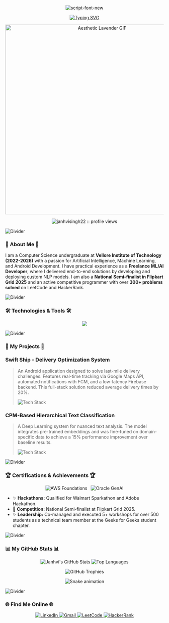 <p align="center">
  <img src="https://readme-typing-svg.demolab.com?font=Parisienne&size=40&duration=3000&pause=1000&color=B28DFF&center=true&vCenter=true&width=600&height=100&lines=Hi+there,+I'm+Janhvi+Singh" alt="script-font-new" border="0">
</p>

<p align="center">
  <a href="https://git.io/typing-svg">
    <img src="https://readme-typing-svg.demolab.com?font=Kalam&weight=700&size=25&pause=1000&color=B28DFF&background=00000000&center=true&vCenter=true&width=500&lines=B.Tech+Student+at+VIT-AP;Freelance+AI+%26+ML+Developer;Flipkart+Grid+National+Semi-Finalist" alt="Typing SVG" />
  </a>
</p>

<p align="center">
  <img src="https://i.pinimg.com/originals/94/33/b9/9433b9b1390976935105391e4a57088b.gif" alt="Aesthetic Lavender GIF" width="600px" />
</p>

<p align="center">
  <img src="https://visitor-badge.glitch.me/badge?page_id=janhvisingh22.janhvisingh22&left_text=Profile%20Visitors&right_color=B28DFF" alt="janhvisingh22 :: profile views" />
</p>

<img src="https://i.pinimg.com/originals/5c/36/ad/5c36ad1a932d0fc282922709c91a32a6.gif" alt="Divider">

### 🌸 **About Me** 🌸

I am a Computer Science undergraduate at **Vellore Institute of Technology (2022-2026)** with a passion for Artificial Intelligence, Machine Learning, and Android Development. I have practical experience as a **Freelance ML/AI Developer**, where I delivered end-to-end solutions by developing and deploying custom NLP models. I am also a **National Semi-finalist in Flipkart Grid 2025** and an active competitive programmer with over **300+ problems solved** on LeetCode and HackerRank.

<img src="https://i.pinimg.com/originals/5c/36/ad/5c36ad1a932d0fc282922709c91a32a6.gif" alt="Divider">

### 🛠️ **Technologies & Tools** 🛠️

<p align="center">
  <a href="https://skillicons.dev">
    <img src="https://skillicons.dev/icons?i=python,java,kotlin,dart,r,sql,tensorflow,pytorch,sklearn,pandas,numpy,aws,firebase,docker,git,androidstudio,vscode,figma&perline=9" />
  </a>
</p>

<img src="https://i.pinimg.com/originals/5c/36/ad/5c36ad1a932d0fc282922709c91a32a6.gif" alt="Divider">

### 🚀 **My Projects** 🚀

### Swift Ship - Delivery Optimization System
> An Android application designed to solve last-mile delivery challenges. Features real-time tracking via Google Maps API, automated notifications with FCM, and a low-latency Firebase backend. This full-stack solution reduced average delivery times by 20%.
> <p>
>   <img src="https://skillicons.dev/icons?i=android,java,firebase" alt="Tech Stack"/>
> </p>

### CPM-Based Hierarchical Text Classification
> A Deep Learning system for nuanced text analysis. The model integrates pre-trained embeddings and was fine-tuned on domain-specific data to achieve a 15% performance improvement over baseline results.
> <p>
>   <img src="https://skillicons.dev/icons?i=python,tensorflow,pytorch,huggingface" alt="Tech Stack"/>
 </p>

<img src="https://i.pinimg.com/originals/5c/36/ad/5c36ad1a932d0fc282922709c91a32a6.gif" alt="Divider">

### 🏆 **Certifications & Achievements** 🏆

<p align="center">
  <img src="https://img.shields.io/badge/AWS_Cloud_Foundations-E0BBE4?style=for-the-badge&logo=amazon-aws&logoColor=black" alt="AWS Foundations">
  &nbsp;
  <img src="https://img.shields.io/badge/Oracle_Gen_AI_Professional-D8BFD8?style=for-the-badge&logo=oracle&logoColor=black" alt="Oracle GenAI">
</p>

-   ✨ **Hackathons:** Qualified for Walmart Sparkathon and Adobe Hackathon.
-   💖 **Competition:** National Semi-finalist at Flipkart Grid 2025.
-   ✨ **Leadership:** Co-managed and executed 5+ workshops for over 500 students as a technical team member at the Geeks for Geeks student chapter.

<img src="https://i.pinimg.com/originals/5c/36/ad/5c36ad1a932d0fc282922709c91a32a6.gif" alt="Divider">

### 📊 **My GitHub Stats** 📊

<p align="center">
  <img src="https://github-readme-stats.vercel.app/api?username=janhvisingh22&show_icons=true&theme=dracula&hide_border=true&count_private=true" alt="Janhvi's GitHub Stats" />
  <img src="https://github-readme-stats.vercel.app/api/top-langs/?username=janhvisingh22&layout=compact&theme=dracula&hide_border=true" alt="Top Languages" />
</p>

<p align="center">
  <img src="https://github-profile-trophy.vercel.app/?username=janhvisingh22&theme=dracula&hide_border=true&column=4&row=2" alt="GitHub Trophies" />
</p>

<p align="center">
  <img src="https://github.com/janhvisingh22/janhvisingh22/blob/output/github-contribution-grid-snake.svg" alt="Snake animation" />
</p>

<img src="https://i.pinimg.com/originals/5c/36/ad/5c36ad1a932d0fc282922709c91a32a6.gif" alt="Divider">

### 🌐 **Find Me Online** 🌐

<p align="center">
  <a href="https://www.linkedin.com/in/janhvi-singh-0606b3251/" target="_blank">
    <img src="https://img.shields.io/badge/LinkedIn-B28DFF?style=for-the-badge&logo=linkedin&logoColor=white" alt="LinkedIn">
  </a>
  <a href="mailto:janhvisingh1711@gmail.com">
    <img src="https://img.shields.io/badge/Gmail-D8BFD8?style=for-the-badge&logo=gmail&logoColor=black" alt="Gmail">
  </a>
  <a href="[Your-LeetCode-URL]" target="_blank">
    <img src="https://img.shields.io/badge/LeetCode-E0BBE4?style=for-the-badge&logo=leetcode&logoColor=black" alt="LeetCode">
  </a>
  <a href="[Your-HackerRank-URL]" target="_blank">
    <img src="https://img.shields.io/badge/HackerRank-B28DFF?style=for-the-badge&logo=hackerrank&logoColor=white" alt="HackerRank">
  </a>
</p>
